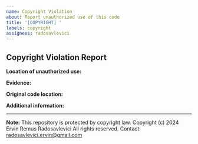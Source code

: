 ```yaml
---
name: Copyright Violation
about: Report unauthorized use of this code
title: '[COPYRIGHT] '
labels: copyright
assignees: radosavlevici
---
```


## Copyright Violation Report

**Location of unauthorized use:**
<!-- URL or description of where the code is being used without permission -->

**Evidence:**
<!-- Please provide evidence of the copyright violation -->

**Original code location:**
<!-- Link to the original code in this repository -->

**Additional information:**
<!-- Any other relevant information -->

---

**Note:** This repository is protected by copyright law.
Copyright (c) 2024 Ervin Remus Radosavlevici
All rights reserved.
Contact: radosavlevici.ervin@gmail.com